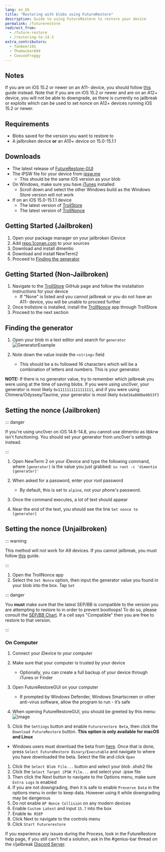 ```yaml
---
lang: en_US
title: "Restoring with blobs using FutureRestore"
description: Guide to using FutureRestore to restore your device 
permalink: /futurerestore
redirect_from:
  - /future-restore
  - /restoring-to-14-3
extra_contributors:
  - Tanbeer191
  - TheHacker894
  - CoocooFroggy
---
```

## Notes
If you are on iOS 15.2 or newer on an A11- device, you should follow [this](https://gist.github.com/nyuszika7h/aac55c97f7925cddcf5ec3167f85dfe8) guide instead. Note that if you are on iOS 15.2 or newer and are on an A12+ device, you will not be able to downgrade, as there is currently no jailbreak or exploits which can be used to set nonce on A12+ devices running iOS 15.2 or newer.

## Requirements

- Blobs saved for the version you want to restore to
- A jailbroken device **or** an A10+ device on 15.0-15.1.1

## Downloads

- The latest release of [FutureRestore-GUI](https://github.com/CoocooFroggy/FutureRestore-GUI/releases)
- The iPSW file for your device from [ipsw.me](https://ipsw.me)
  - This should be the same iOS version as your blob
- On Windows, make sure you have [iTunes](https://www.apple.com/itunes/) installed
  - Scroll down and select the other Windows build as the Windows Store version will not work
- If on an iOS 15.0-15.1.1 device
  - The latest version of [TrollStore](https://github.com/opa334/TrollStore/releases)
  - The latest version of [TrollNonce](https://github.com/opa334/TrollNonce/releases)

## Getting Started (Jailbroken)

1. Open your package manager on your jailbroken iDevice
1. Add [repo.1conan.com](https://repo.1conan.com) to your sources
1. Download and install dimentio
1. Download and install NewTerm2
2. Proceed to [Finding the generator](#finding-the-generator)

## Getting Started (Non-Jailbroken)

1. Navigate to the [TrollStore](https://github.com/opa334/TrollStore) GitHub page and follow the installation instructions for your device
   - If "None" is listed and you cannot jailbreak or you do not have an A11- device, you will be unable to proceed further
2. Once trollstore is installed, install the [TrollNonce](https://github.com/opa334/TrollNonce/releases) app through TrollStore
3. Proceed to the next section

## Finding the generator

1. Open your blob in a text editor and search for `generator`
   ![GeneratorExample](https://user-images.githubusercontent.com/48022799/117004373-aa0b6700-acee-11eb-8a70-c488163e349b.jpeg) 

1. Note down the value inside the `<string>` field
    - This should be a `0x` followed 16 characters which will be a combination of letters and numbers. This is your generator.

**NOTE:** If there is no generator value, try to remember which jailbreak you were using at the time of saving blobs. If you were using unc0ver, your generator is most likely `0x1111111111111111`, and if you were using Chimera/Odyssey/Taurine, your generator is most likely `0xbd34a880be0b53f3`

## Setting the nonce (Jailbroken)

::: danger

If you're using unc0ver on iOS 14.6-14.8, you cannot use dimentio as libkrw isn't functioning. You should set your generator from unc0ver's settings instead.

:::

1. Open NewTerm 2 on your iDevice and type the following command, where `[generator]` is the value you just grabbed: `su root -c 'dimentio [generator]'`
    
1. When asked for a password, enter your root password
    - By default, this is set to `alpine`, not your phone's password.
1. Once the command executes, a lot of text should appear
1. Near the end of the text, you should see the line `Set nonce to [generator]`

## Setting the nonce (Unjailbroken)

::: warning

This method will not work for A9 devices. If you cannot jailbreak, you must follow [this](https://gist.github.com/nyuszika7h/aac55c97f7925cddcf5ec3167f85dfe8) guide.

::: 

1. Open the TrollNonce app 
2. Select the `Set Nonce` option, then input the generator value you found in your blob into the box. Tap `Set`

::: danger

You **must** make sure that the latest SEP/BB is compatible to the version you are attempting to restore to in order to prevent bootloops! To do so, please consult the [SEP/BB Chart](https://docs.google.com/spreadsheets/d/1Mb1UNm6g3yvdQD67M413GYSaJ4uoNhLgpkc7YKi3LBs/edit#gid=0). If a cell says "Compatible" then you are free to restore to that version.

:::
 
### On Computer 
1. Connect your iDevice to your computer
1. Make sure that your computer is trusted by your device
    - Optionally, you can create a full backup of your device through iTunes or Finder
1. Open FutureRestoreGUI on your computer
    - If prompted by Windows Defender, Windows Smartscreen or other anti-virus software, allow the program to run - it’s safe
1. When opening FutureRestoreGUI, you should be greeted by this menu:
![image](https://media.discordapp.net/attachments/594022956313608204/1025256111479197756/unknown.png)

1. Click the `Settings` button and enable `Futurerestore Beta`, then click the `Download FutureRestore` button. **This option is only available for macOS and Linux**
  - Windows users must download the beta from [here](https://cdn.discordapp.com/attachments/917198974555942942/1023188228972494858/futurerestore_292_local_win_x64.exe). Once that is done, press `Select FutureRestore Binary/Executable` and navigate to where you have downloaded the beta. Select the file and click `Open`
1. Click the `Select Blob File...` button and select your blob .shsh2 file
1. Click the `Select Target iPSW File...` and select your .ipsw file
1. Then click the Next button to navigate to the Options menu, make sure `Extra Logs` is enabled
1. If you are not downgrading, then it is safe to enable `Preserve Data` in the options menu in order to keep data. However using it while downgrading may be dangerous
1. Do not enable `AP Nonce Collision` on any modern devices
2. Enable `Custom Latest` and input `15.7` into the box
3. Enable `No RSEP` 
4. Click Next to navigate to the controls menu
5. Click `Start Futurerestore`

If you experience any issues during the Process, look in the <router-link to="/futurerestore-help">FutureRestore help page</router-link>, if you still can't find a solution, ask in the #genius-bar thread on the r/jailbreak [Discord Server](https://discord.gg/9apvC4C3CC).

